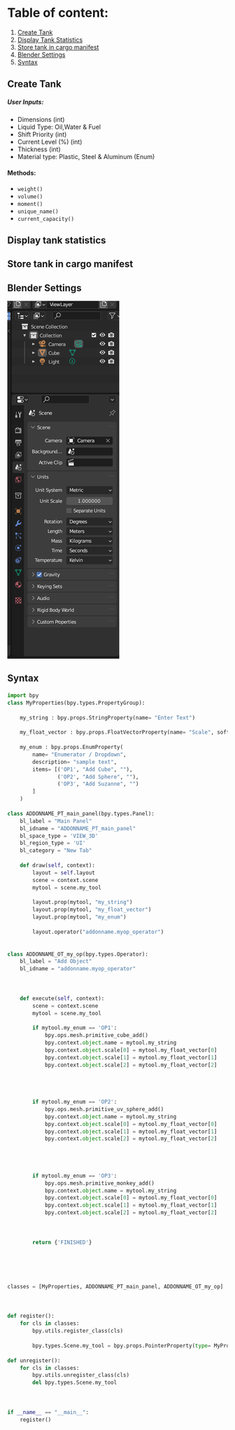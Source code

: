 # **Table of content:**
1. [Create Tank](#create-tank)
1. [Display Tank Statistics](#display-tank-statistics)
1. [Store tank in cargo manifest](#store-tank-in-cargo-manifest)
1. [Blender Settings](#blender-settings)
1. [Syntax](#syntax)



## Create Tank
##### User Inputs:
- Dimensions (int)
- Liquid Type: Oil,Water & Fuel 
- Shift Priority (int)
- Current Level (%) (int)
- Thickness (int)
- Material type: Plastic, Steel & Aluminum (Enum)

#### Methods:
- `weight()`
- `volume()`
- `moment()`
- `unique_name()`
- `current_capacity()`


## Display tank statistics
## Store tank in cargo manifest
## Blender Settings
  ![Ensure your scale is set to 1](./change_units.png)
  
## Syntax
```py
import bpy
class MyProperties(bpy.types.PropertyGroup):
    
    my_string : bpy.props.StringProperty(name= "Enter Text")
    
    my_float_vector : bpy.props.FloatVectorProperty(name= "Scale", soft_min= 0, soft_max= 1000, default= (1,1,1))
    
    my_enum : bpy.props.EnumProperty(
        name= "Enumerator / Dropdown",
        description= "sample text",
        items= [('OP1', "Add Cube", ""),
                ('OP2', "Add Sphere", ""),
                ('OP3', "Add Suzanne", "")
        ]
    )

class ADDONNAME_PT_main_panel(bpy.types.Panel):
    bl_label = "Main Panel"
    bl_idname = "ADDONNAME_PT_main_panel"
    bl_space_type = 'VIEW_3D'
    bl_region_type = 'UI'
    bl_category = "New Tab"

    def draw(self, context):
        layout = self.layout
        scene = context.scene
        mytool = scene.my_tool
        
        layout.prop(mytool, "my_string")
        layout.prop(mytool, "my_float_vector")
        layout.prop(mytool, "my_enum")

        layout.operator("addonname.myop_operator")


class ADDONNAME_OT_my_op(bpy.types.Operator):
    bl_label = "Add Object"
    bl_idname = "addonname.myop_operator"
    
    
    
    def execute(self, context):
        scene = context.scene
        mytool = scene.my_tool
        
        if mytool.my_enum == 'OP1':
            bpy.ops.mesh.primitive_cube_add()
            bpy.context.object.name = mytool.my_string
            bpy.context.object.scale[0] = mytool.my_float_vector[0]
            bpy.context.object.scale[1] = mytool.my_float_vector[1]
            bpy.context.object.scale[2] = mytool.my_float_vector[2]


            
            
        if mytool.my_enum == 'OP2':
            bpy.ops.mesh.primitive_uv_sphere_add()
            bpy.context.object.name = mytool.my_string
            bpy.context.object.scale[0] = mytool.my_float_vector[0]
            bpy.context.object.scale[1] = mytool.my_float_vector[1]
            bpy.context.object.scale[2] = mytool.my_float_vector[2]
            
        
        
        
        if mytool.my_enum == 'OP3':
            bpy.ops.mesh.primitive_monkey_add()
            bpy.context.object.name = mytool.my_string
            bpy.context.object.scale[0] = mytool.my_float_vector[0]
            bpy.context.object.scale[1] = mytool.my_float_vector[1]
            bpy.context.object.scale[2] = mytool.my_float_vector[2]
            
        
        
        return {'FINISHED'}
    




classes = [MyProperties, ADDONNAME_PT_main_panel, ADDONNAME_OT_my_op]
 
 
 
def register():
    for cls in classes:
        bpy.utils.register_class(cls)
        
        bpy.types.Scene.my_tool = bpy.props.PointerProperty(type= MyProperties)
 
def unregister():
    for cls in classes:
        bpy.utils.unregister_class(cls)
        del bpy.types.Scene.my_tool
 
 
 
if __name__ == "__main__":
    register()
```
